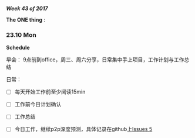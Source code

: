 ***Week 43 of 2017***

**The ONE thing** : 


### 23.10 Mon
**Schedule**

早会： 9点前到office，周三、周六分享，日常集中手上项目，工作计划与工作总结

日常：

- [ ] 每天开始工作前至少阅读15min
- [ ] 工作前今日计划确认
- [ ] 工作总结

- [ ] 今日工作，继续p2p深度预测，具体记录在github上[Issues 5](https://github.com/createamind/busyplan/issues/5)